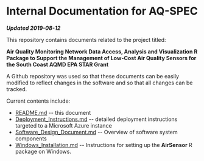 # Internal Documentation for AQ-SPEC

**_Updated 2019-08-12_**

This repository contains documents related to the project titled:

**Air Quality Monitoring Network Data Access, Analysis and Visualization R 
Package to Support the Management of Low-Cost Air Quality Sensors for the 
South Coast AQMD EPA STAR Grant**

A Github repository was used so that these documents can be easily modified
to reflect changes in the software and so that all changes can be tracked.

Current contents include:

* [README.md](README.md) -- 
this document
* [Deployment_Instructions.md](Deployment_Instructions.md) -- 
detailed deployment instructions targeted to a Microsoft Azure instance
* [Software_Design_Document.md](Software_Design_Document.md) -- 
Overview of software system components
* [Windows_Installation.md](Windows_Installation.md) -- 
Instructions for setting up the **AirSensor** R package on Windows.

